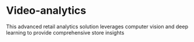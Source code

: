 # Video-analytics
This advanced retail analytics solution leverages computer vision and deep learning to provide comprehensive store insights
